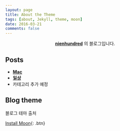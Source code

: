 ```yaml
---
layout: page
title: About the Theme
tags: [about, Jekyll, theme, moon]
date: 2016-03-21
comments: false
---
```

    
<center><a href="http://nine-hundred.github.io/Blog"><b>nienhundred</b></a> 의 블로그입니다.</center>

## Posts
* <a href="http://nine-hundred.github.io/Blog"><b>Mac</b></a>
* <a href="http://nine-hundred.github.io/Blog"><b>일상</b></a>
* 카테고리 추가 예정

## Blog theme
블로그 테마 출처
      
[Install Moon](https://github.com/TaylanTatli/Moon){: .btn}
